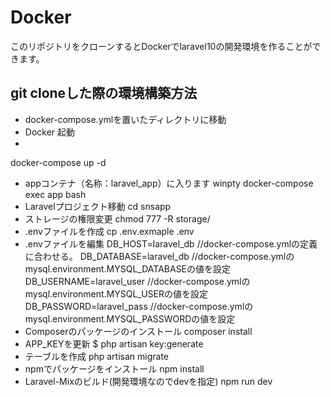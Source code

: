 # Docker
このリポジトリをクローンするとDockerでlaravel10の開発環境を作ることができます。

## git cloneした際の環境構築方法
* docker-compose.ymlを置いたディレクトリに移動
* Docker 起動
* 
docker-compose up -d
* appコンテナ（名称：laravel_app）に入ります
winpty docker-compose exec app bash
* Laravelプロジェクト移動
cd snsapp
* ストレージの権限変更
chmod 777 -R storage/
* .envファイルを作成
cp .env.exmaple .env
* .envファイルを編集
DB_HOST=laravel_db  //docker-compose.ymlの定義に合わせる。
DB_DATABASE=laravel_db //docker-compose.ymlのmysql.environment.MYSQL_DATABASEの値を設定
DB_USERNAME=laravel_user //docker-compose.ymlのmysql.environment.MYSQL_USERの値を設定
DB_PASSWORD=laravel_pass //docker-compose.ymlのmysql.environment.MYSQL_PASSWORDの値を設定
* Composerのパッケージのインストール
composer install
* APP_KEYを更新
$ php artisan key:generate
* テーブルを作成
php artisan migrate
* npmでパッケージをインストール
npm install
* Laravel-Mixのビルド(開発環境なのでdevを指定)
npm run dev
